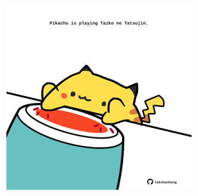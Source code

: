 <!-- built at 20/10/2024, 02:26:24 UTC -->
<p align="center">
  <img width="500" height="500" src="./ReadmeImage.svg">
</p>
